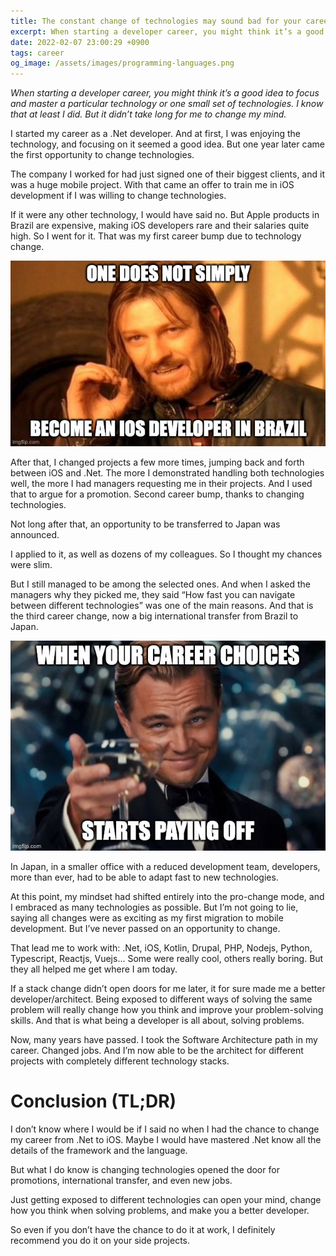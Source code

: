 ```yaml
---
title: The constant change of technologies may sound bad for your career, but it can actually help you.
excerpt: When starting a developer career, you might think it’s a good idea to focus and master a particular technology or one small set of technologies. I know that at least I did. But it didn’t take long for me to change my mind.
date: 2022-02-07 23:00:29 +0900
tags: career
og_image: /assets/images/programming-languages.png
---
```


_When starting a developer career, you might think it’s a good idea to focus and master a particular technology or one small set of technologies. I know that at least I did. But it didn’t take long for me to change my mind._

I started my career as a .Net developer. And at first, I was enjoying the technology, and focusing on it seemed a good idea. But one year later came the first opportunity to change technologies.

The company I worked for had just signed one of their biggest clients, and it was a huge mobile project. With that came an offer to train me in iOS development if I was willing to change technologies.

If it were any other technology, I would have said no. But Apple products in Brazil are expensive, making iOS developers rare and their salaries quite high. So I went for it. That was my first career bump due to technology change.

![One does not simply become an ios developer in Brazil](/assets/images/ios-developer.jpeg)

After that, I changed projects a few more times, jumping back and forth between iOS and .Net. The more I demonstrated handling both technologies well, the more I had managers requesting me in their projects. And I used that to argue for a promotion. Second career bump, thanks to changing technologies.

Not long after that, an opportunity to be transferred to Japan was announced.

I applied to it, as well as dozens of my colleagues. So I thought my chances were slim.

But I still managed to be among the selected ones. And when I asked the managers why they picked me, they said “How fast you can navigate between different technologies” was one of the main reasons. And that is the third career change, now a big international transfer from Brazil to Japan.

![When your career choices starts paying off](/assets/images/choices-paying-off.jpeg)

In Japan, in a smaller office with a reduced development team, developers, more than ever, had to be able to adapt fast to new technologies.

At this point, my mindset had shifted entirely into the pro-change mode, and I embraced as many technologies as possible. But I’m not going to lie, saying all changes were as exciting as my first migration to mobile development. But I’ve never passed on an opportunity to change.

That lead me to work with: .Net, iOS, Kotlin, Drupal, PHP, Nodejs, Python, Typescript, Reactjs, Vuejs… Some were really cool, others really boring. But they all helped me get where I am today.

If a stack change didn’t open doors for me later, it for sure made me a better developer/architect. Being exposed to different ways of solving the same problem will really change how you think and improve your problem-solving skills. And that is what being a developer is all about, solving problems.

Now, many years have passed. I took the Software Architecture path in my career. Changed jobs. And I’m now able to be the architect for different projects with completely different technology stacks.

# Conclusion (TL;DR)

I don’t know where I would be if I said no when I had the chance to change my career from .Net to iOS. Maybe I would have mastered .Net know all the details of the framework and the language.

But what I do know is changing technologies opened the door for promotions, international transfer, and even new jobs.

Just getting exposed to different technologies can open your mind, change how you think when solving problems, and make you a better developer.

So even if you don’t have the chance to do it at work, I definitely recommend you do it on your side projects.
